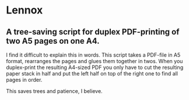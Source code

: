 Lennox
======

## A tree-saving script for duplex PDF-printing of two A5 pages on one A4.

I find it difficult to explain this in words. This script takes a PDF-file in A5 format, rearranges the pages and glues them together in twos. When you duplex-print the resulting A4-sized PDF you only have to cut the resulting paper stack in half and put the left half on top of the right one to find all pages in order.

This saves trees and patience, I believe.
